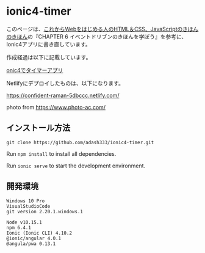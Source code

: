 # ionic4-timer

このページは、[これからWebをはじめる人のHTML＆CSS、JavaScriptのきほんのきほん](https://amzn.to/2SGK6hB)の『CHAPTER 6 イベントドリブンのきほんを学ぼう』を参考に、Ionic4アプリに書き直しています。

作成経過は以下に記載しています。

[onic4でタイマーアプリ](http://i-doctor.sakura.ne.jp/web/doku.php?id=00.ionic4:08.ionic4%E3%81%A7%E3%82%BF%E3%82%A4%E3%83%9E%E3%83%BC%E3%82%A2%E3%83%97%E3%83%AA)

Netlifyにデプロイしたものは、以下になります。

https://confident-raman-5dbccc.netlify.com/

photo from https://www.photo-ac.com/

## インストール方法

`git clone https://github.com/adash333/ionic4-timer.git`

Run `npm install` to install all dependencies.

Run `ionic serve` to start the development environment.


## 開発環境

```
Windows 10 Pro
VisualStudioCode
git version 2.20.1.windows.1

Node v10.15.1
npm 6.4.1
Ionic (Ionic CLI) 4.10.2
@ionic/angular 4.0.1
@angula/pwa 0.13.1
```
